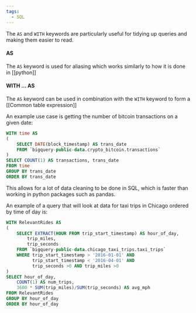 ```yaml
---
tags:
  - SQL
---
```

The `AS` and `WITH` keywords are particularly useful for tidying up queries and making them easier to read. 

#### AS
The `AS` keyword is used for aliasing which works similarly to how it is done in [[python]]

#### WITH ... AS
The `AS` keyword can be used in combination with the `WITH` keyword to form a [[Common table expression]] 

An example use case is getting the number of bitcoin transactions on a given date: 
```SQL
WITH time AS 
(
	SELECT DATE(block_timestamp) AS trans_date
	FROM `bigquery-public-data.crypto_bitcoin.transactions`
)
SELECT COUNT(1) AS transactions, trans_date
FROM time
GROUP BY trans_date
ORDER BY trans_date
```

This allows for a lot of data cleaning to be done in SQL, which is faster than working in python packages such as pandas.  

An example of a query that will look at data for taxi trips in Chicago ordered by time of day is:
```SQL
WITH RelevantRides AS
(
    SELECT EXTRACT(HOUR FROM trip_start_timestamp) AS hour_of_day, 
	    trip_miles, 
	    trip_seconds  
    FROM `bigquery-public-data.chicago_taxi_trips.taxi_trips`
    WHERE trip_start_timestamp > '2016-01-01' AND 
		  trip_start_timestamp < '2016-04-01' AND 
		  trip_seconds >0 AND trip_miles >0
)
SELECT hour_of_day, 
	COUNT(1) AS num_trips, 
	3600 * SUM(trip_miles)/SUM(trip_seconds) AS avg_mph
FROM RelevantRides
GROUP BY hour_of_day
ORDER BY hour_of_day
```